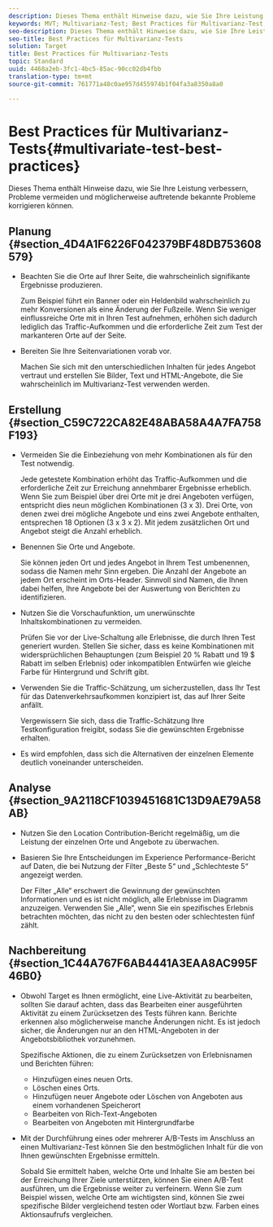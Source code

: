 ```yaml
---
description: Dieses Thema enthält Hinweise dazu, wie Sie Ihre Leistung verbessern, Probleme vermeiden und möglicherweise auftretende bekannte Probleme korrigieren können.
keywords: MVT; Multivarianz-Test; Best Practices für Multivarianz-Test; Best Practices für MVT; MVT-Kombinationen; MVT-Berichte
seo-description: Dieses Thema enthält Hinweise dazu, wie Sie Ihre Leistung verbessern, Probleme vermeiden und möglicherweise auftretende bekannte Probleme korrigieren können.
seo-title: Best Practices für Multivarianz-Tests
solution: Target
title: Best Practices für Multivarianz-Tests
topic: Standard
uuid: 4468a2eb-3fc1-4bc5-85ac-90cc02db4fbb
translation-type: tm+mt
source-git-commit: 761771a48c0ae957d455974b1f04fa3a8350a8a0

---
```



# Best Practices für Multivarianz-Tests{#multivariate-test-best-practices}

Dieses Thema enthält Hinweise dazu, wie Sie Ihre Leistung verbessern, Probleme vermeiden und möglicherweise auftretende bekannte Probleme korrigieren können.

## Planung   {#section_4D4A1F6226F042379BF48DB753608579}

* Beachten Sie die Orte auf Ihrer Seite, die wahrscheinlich signifikante Ergebnisse produzieren.

   Zum Beispiel führt ein Banner oder ein Heldenbild wahrscheinlich zu mehr Konversionen als eine Änderung der Fußzeile. Wenn Sie weniger einflussreiche Orte mit in Ihren Test aufnehmen, erhöhen sich dadurch lediglich das Traffic-Aufkommen und die erforderliche Zeit zum Test der markanteren Orte auf der Seite.
* Bereiten Sie Ihre Seitenvariationen vorab vor.

   Machen Sie sich mit den unterschiedlichen Inhalten für jedes Angebot vertraut und erstellen Sie Bilder, Text und HTML-Angebote, die Sie wahrscheinlich im Multivarianz-Test verwenden werden.

## Erstellung   {#section_C59C722CA82E48ABA58A4A7FA758F193}

* Vermeiden Sie die Einbeziehung von mehr Kombinationen als für den Test notwendig.

   Jede getestete Kombination erhöht das Traffic-Aufkommen und die erforderliche Zeit zur Erreichung annehmbarer Ergebnisse erheblich. Wenn Sie zum Beispiel über drei Orte mit je drei Angeboten verfügen, entspricht dies neun möglichen Kombinationen (3 x 3). Drei Orte, von denen zwei drei mögliche Angebote und eins zwei Angebote enthalten, entsprechen 18 Optionen (3 x 3 x 2). Mit jedem zusätzlichen Ort und Angebot steigt die Anzahl erheblich.
* Benennen Sie Orte und Angebote.

   Sie können jeden Ort und jedes Angebot in Ihrem Test umbenennen, sodass die Namen mehr Sinn ergeben. Die Anzahl der Angebote an jedem Ort erscheint im Orts-Header. Sinnvoll sind Namen, die Ihnen dabei helfen, Ihre Angebote bei der Auswertung von Berichten zu identifizieren.
* Nutzen Sie die Vorschaufunktion, um unerwünschte Inhaltskombinationen zu vermeiden. 

   Prüfen Sie vor der Live-Schaltung alle Erlebnisse, die durch Ihren Test generiert wurden. Stellen Sie sicher, dass es keine Kombinationen mit widersprüchlichen Behauptungen (zum Beispiel 20 % Rabatt und 19 $ Rabatt im selben Erlebnis) oder inkompatiblen Entwürfen wie gleiche Farbe für Hintergrund und Schrift gibt.
* Verwenden Sie die Traffic-Schätzung, um sicherzustellen, dass Ihr Test für das Datenverkehrsaufkommen konzipiert ist, das auf Ihrer Seite anfällt.

   Vergewissern Sie sich, dass die Traffic-Schätzung Ihre Testkonfiguration freigibt, sodass Sie die gewünschten Ergebnisse erhalten.
* Es wird empfohlen, dass sich die Alternativen der einzelnen Elemente deutlich voneinander unterscheiden.

## Analyse   {#section_9A2118CF1039451681C13D9AE79A58AB}

* Nutzen Sie den Location Contribution-Bericht regelmäßig, um die Leistung der einzelnen Orte und Angebote zu überwachen.
* Basieren Sie Ihre Entscheidungen im Experience Performance-Bericht auf Daten, die bei Nutzung der Filter „Beste 5“ und „Schlechteste 5“ angezeigt werden.

   Der Filter „Alle“ erschwert die Gewinnung der gewünschten Informationen und es ist nicht möglich, alle Erlebnisse im Diagramm anzuzeigen. Verwenden Sie „Alle“, wenn Sie ein spezifisches Erlebnis betrachten möchten, das nicht zu den besten oder schlechtesten fünf zählt.

## Nachbereitung   {#section_1C44A767F6AB4441A3EAA8AC995F46B0}

* Obwohl Target es Ihnen ermöglicht, eine Live-Aktivität zu bearbeiten, sollten Sie darauf achten, dass das Bearbeiten einer ausgeführten Aktivität zu einem Zurücksetzen des Tests führen kann. Berichte erkennen also möglicherweise manche Änderungen nicht. Es ist jedoch sicher, die Änderungen nur an den HTML-Angeboten in der Angebotsbibliothek vorzunehmen.

   Spezifische Aktionen, die zu einem Zurücksetzen von Erlebnisnamen und Berichten führen:

   * Hinzufügen eines neuen Orts.
   * Löschen eines Orts.
   * Hinzufügen neuer Angebote oder Löschen von Angeboten aus einem vorhandenen Speicherort
   * Bearbeiten von Rich-Text-Angeboten
   * Bearbeiten von Angeboten mit Hintergrundfarbe

* Mit der Durchführung eines oder mehrerer A/B-Tests im Anschluss an einen Multivarianz-Test können Sie den bestmöglichen Inhalt für die von Ihnen gewünschten Ergebnisse ermitteln.

   Sobald Sie ermittelt haben, welche Orte und Inhalte Sie am besten bei der Erreichung Ihrer Ziele unterstützen, können Sie einen A/B-Test ausführen, um die Ergebnisse weiter zu verfeinern. Wenn Sie zum Beispiel wissen, welche Orte am wichtigsten sind, können Sie zwei spezifische Bilder vergleichend testen oder Wortlaut bzw. Farben eines Aktionsaufrufs vergleichen.

